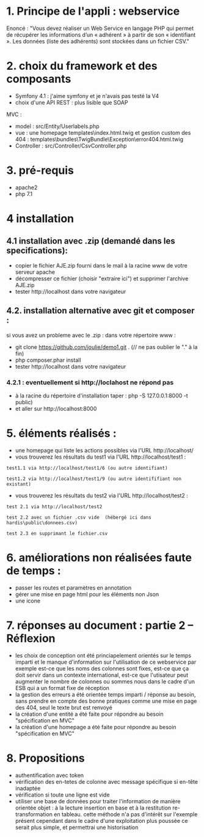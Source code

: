 # 1. Principe de l'appli : webservice
Enoncé : "Vous devez réaliser un Web Service en langage PHP qui permet de récupérer les informations d’un « adhérent » à partir de son « identifiant ». Les données (liste des adhérents) sont stockées dans un fichier CSV."

# 2. choix  du framework et des composants
* Symfony 4.1 : j'aime symfony et je n'avais pas testé la V4
* choix d'une API REST : plus lisible que SOAP

MVC : 
* model : src/Entity/Userlabels.php
* vue : une homepage templates\index.html.twig et gestion custom des 404 : templates\bundles\TwigBundle\Exception\error404.html.twig
* Controller : src/Controller/CsvController.php

# 3. pré-requis 
* apache2
* php 7.1

# 4 installation
## 4.1 installation avec .zip (demandé dans les specifications): 
* copier le fichier AJE.zip fourni dans le mail à la racine www de votre serveur apache
* décompresser ce fichier (choisir "extraire ici") et supprimer l'archive AJE.zip
* tester http://localhost dans votre navigateur

## 4.2. installation alternative avec git et composer : 
si vous avez un probleme avec le .zip : dans votre répertoire www :
* git clone https://github.com/joulie/demo1.git .  (// ne pas oublier le "." à la fin)
* php composer.phar install
* tester http://localhost dans votre navigateur
### 4.2.1 : eventuellement si http://loclahost ne répond pas 
* à la racine du répertoire d'installation taper : php -S 127.0.0.1:8000 -t public)
* et aller sur http://localhost:8000

# 5. éléments réalisés : 
* une homepage qui liste les actions possibles via l'URL http://localhost/
* vous trouverez les résultats du test1 via l'URL http://localhost/test1 : 

```test1.1 via http://localhost/test1/6 (ou autre identifiant) ```
 
 ```test1.2 via http://localhost/test1/9 (ou autre identififiant non existant)  ```
 
* vous trouverez les résultats du test2 via l'URL http://localhost/test2 : 

``` test 2.1 via http://localhost/test2 ```

``` test 2.2 avec un fichier .csv vide  (hébergé ici dans hardis\public\donnees.csv) ```

``` test 2.3 en supprimant le fichier.csv ```

# 6. améliorations non réalisées faute de temps :
* passer les routes et paramètres en annotation
* gérer une mise en page html pour les éléments non Json
* une icone 

# 7. réponses au document : partie 2 – Réflexion
* les choix de conception ont été princiapelement orientés sur le temps imparti et le manque d'information sur l'utilisation de ce webservice
par exemple est-ce que les noms des colonnes sont fixes, est-ce que ça doit servir dans un contexte international, est-ce que l'utisateur peut augmenter le nombre de colonnes 
ou sommes nous dans le cadre d'un ESB qui a un format fixe de réception
* la gestion des erreurs a été orientée temps imparti / réponse au besoin, sans prendre en compte des bonne pratiques comme une mise en page des 404, seul le texte brut est renvoyé
* la création d'une entité a été faite pour répondre au besoin "spécification en MVC"
* la création d'une homepage  a été faite pour répondre au besoin "spécification en MVC"

# 8. Propositions
* authentification avec token
* vérification des en-tetes de colonne avec message spécifique si en-tête inadaptée
* vérification si toute une ligne est vide
* utiliser une base de données pour traiter l'information de manière orientée objet : à la lecture insertion en base et à la restitution re-transformation en tableau. cette méthode n'a pas d'intérêt sur l'exemple présent cependant dans le cadre d'une exploitation plus poussée ce serait plus simple, et permettrai une historisation